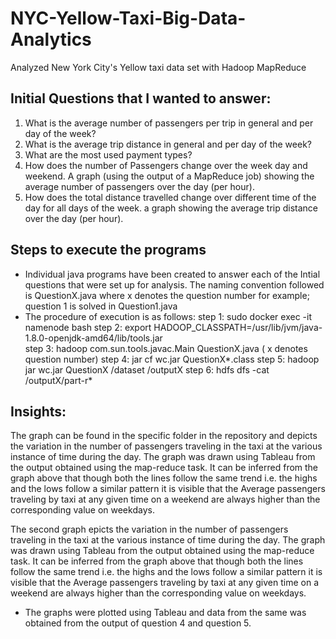 # NYC-Yellow-Taxi-Big-Data-Analytics
Analyzed New York City's Yellow taxi data set with Hadoop MapReduce

## Initial Questions that I wanted to answer:
1. What is the average number of passengers per trip in general and per day of the week?
2. What is the average trip distance in general and per day of the week?
3. What are the most used payment types?
4. How does the number of Passengers change over the week day and weekend. A graph (using the output of a MapReduce job) showing the average number of passengers over the day (per hour).
5. How does the total distance travelled change over different time of the day for all days of the week. a graph showing the average trip distance over the day (per hour).

## Steps to execute the programs
- Individual java programs have been created to answer each of the Intial questions that were set up for analysis. The naming convention followed is QuestionX.java where x denotes the question number 
	for example; question 1 is solved in Question1.java
- The procedure of execution is as follows:
step 1: sudo docker exec -it namenode bash
step 2: export HADOOP_CLASSPATH=/usr/lib/jvm/java-1.8.0-openjdk-amd64/lib/tools.jar  
step 3: hadoop com.sun.tools.javac.Main QuestionX.java ( x denotes question number)
step 4: jar cf wc.jar QuestionX*.class
step 5:  hadoop jar wc.jar QuestionX /dataset /outputX
step 6: hdfs dfs -cat /outputX/part-r*

## Insights:

The graph can be found in the specific folder in the repository and depicts the variation in the number of passengers traveling in the taxi at the various instance of time during the day. The graph was drawn using Tableau from the output obtained using the map-reduce task. It can be inferred from the graph above that though both the lines follow the same trend i.e. the highs and the lows follow a similar pattern it is visible that the Average passengers traveling by taxi at any given time on a weekend are always higher than the corresponding value on weekdays.

The second graph epicts the variation in the number of passengers traveling in the taxi at the various instance of time during
the day. The graph was drawn using Tableau from the output obtained using the map-reduce task. It can be inferred from the graph
above that though both the lines follow the same trend i.e. the highs and the lows follow a similar pattern it is visible that the Average passengers traveling by taxi at any given time on a weekend are always higher than the corresponding value on weekdays.

* The graphs were plotted using Tableau and data from the same was obtained from the output of question 4 and question 5. 
